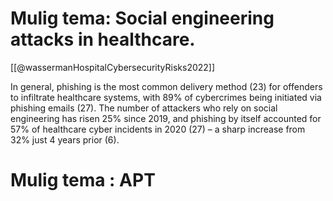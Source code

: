 

# Mulig tema: Social engineering attacks in healthcare.


[[@wassermanHospitalCybersecurityRisks2022]]


In general, phishing is the most common delivery method (23) for offenders to infiltrate healthcare systems, with 89% of cybercrimes being initiated via phishing emails (27). The number of attackers who rely on social engineering has risen 25% since 2019, and phishing by itself accounted for 57% of healthcare cyber incidents in 2020 (27) – a sharp increase from 32% just 4 years prior (6).



# Mulig tema : APT 


